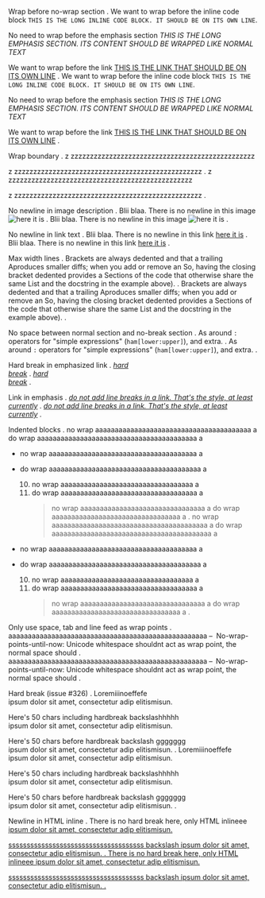 Wrap before no-wrap section
.
We want to wrap before the inline code block `THIS IS THE LONG INLINE CODE BLOCK. IT SHOULD BE ON ITS OWN LINE`.

No need to wrap before the emphasis section _THIS IS THE LONG EMPHASIS SECTION. ITS CONTENT SHOULD BE WRAPPED LIKE NORMAL TEXT_

We want to wrap before the link [THIS IS THE LINK THAT SHOULD BE ON ITS OWN LINE](https://www.python.org/)
.
We want to wrap before the inline code block
`THIS IS THE LONG INLINE CODE BLOCK. IT SHOULD BE ON ITS OWN LINE`.

No need to wrap before the emphasis section _THIS
IS THE LONG EMPHASIS SECTION. ITS CONTENT SHOULD
BE WRAPPED LIKE NORMAL TEXT_

We want to wrap before the link
[THIS IS THE LINK THAT SHOULD BE ON ITS OWN LINE](https://www.python.org/)
.


Wrap boundary
.
z zzzzzzzzzzzzzzzzzzzzzzzzzzzzzzzzzzzzzzzzzzzzzzzz

z zzzzzzzzzzzzzzzzzzzzzzzzzzzzzzzzzzzzzzzzzzzzzzzzz
.
z zzzzzzzzzzzzzzzzzzzzzzzzzzzzzzzzzzzzzzzzzzzzzzzz

z
zzzzzzzzzzzzzzzzzzzzzzzzzzzzzzzzzzzzzzzzzzzzzzzzz
.


No newline in image description
.
Blii blaa. There is no newline in this image ![here
it is](https://github.com/executablebooks/)
.
Blii blaa. There is no newline in this image
![here it is](https://github.com/executablebooks/)
.


No newline in link text
.
Blii blaa. There is no newline in this link [here
it is](https://github.com/executablebooks/)
.
Blii blaa. There is no newline in this link
[here it is](https://github.com/executablebooks/)
.


Max width lines
.
Brackets are always dedented and that a trailing
Aproduces smaller diffs; when you add or remove an
So, having the closing bracket dedented provides a
Sections of the code that otherwise share the same
List and the docstring in the example above).
.
Brackets are always dedented and that a trailing
Aproduces smaller diffs; when you add or remove an
So, having the closing bracket dedented provides a
Sections of the code that otherwise share the same
List and the docstring in the example above).
.


No space between normal section and no-break section
.
As around `:` operators for "simple expressions"
(`ham[lower:upper]`), and extra.
.
As around `:` operators for "simple expressions"
(`ham[lower:upper]`), and extra.
.


Hard break in emphasized link
.
_[hard\
break](python.org)_
.
_[hard\
break](python.org)_
.


Link in emphasis
.
_[do not add line breaks in a link. That's the style, at least currently](python.org)_
.
_[do not add line breaks in a link. That's the style, at least currently](python.org)_
.


Indented blocks
.
no wrap aaaaaaaaaaaaaaaaaaaaaaaaaaaaaaaaaaaaaaaa a
do wrap aaaaaaaaaaaaaaaaaaaaaaaaaaaaaaaaaaaaaaaaa a

- no wrap aaaaaaaaaaaaaaaaaaaaaaaaaaaaaaaaaaaaaa a
- do wrap aaaaaaaaaaaaaaaaaaaaaaaaaaaaaaaaaaaaaaa a

  10. no wrap aaaaaaaaaaaaaaaaaaaaaaaaaaaaaaaaaa a
  11. do wrap aaaaaaaaaaaaaaaaaaaaaaaaaaaaaaaaaaa a
      > no wrap aaaaaaaaaaaaaaaaaaaaaaaaaaaaaaaa a
      > do wrap aaaaaaaaaaaaaaaaaaaaaaaaaaaaaaaaa a
.
no wrap aaaaaaaaaaaaaaaaaaaaaaaaaaaaaaaaaaaaaaaa a
do wrap aaaaaaaaaaaaaaaaaaaaaaaaaaaaaaaaaaaaaaaaa
a

- no wrap aaaaaaaaaaaaaaaaaaaaaaaaaaaaaaaaaaaaaa a

- do wrap aaaaaaaaaaaaaaaaaaaaaaaaaaaaaaaaaaaaaaa
  a

  10. no wrap aaaaaaaaaaaaaaaaaaaaaaaaaaaaaaaaaa a
  01. do wrap aaaaaaaaaaaaaaaaaaaaaaaaaaaaaaaaaaa
      a
      > no wrap aaaaaaaaaaaaaaaaaaaaaaaaaaaaaaaa a
      > do wrap aaaaaaaaaaaaaaaaaaaaaaaaaaaaaaaaa
      > a
.


Only use space, tab and line feed as wrap points
.
aaaaaaaaaaaaaaaaaaaaaaaaaaaaaaaaaaaaaaaaaaaaaaaaaaa&#160;&#5760;&#8192;No-wrap-points-until-now:&#32;Unicode whitespace shouldnt act as wrap point, the normal space should
.
aaaaaaaaaaaaaaaaaaaaaaaaaaaaaaaaaaaaaaaaaaaaaaaaaaa   No-wrap-points-until-now:
Unicode whitespace shouldnt act as wrap point, the
normal space should
.


Hard break (issue #326)
.
Loremiiinoeffefe\
ipsum dolor sit amet, consectetur adip elitismisun.

Here's 50 chars including hardbreak backslashhhhh\
ipsum dolor sit amet, consectetur adip elitismisun.

Here's 50 chars before hardbreak backslash ggggggg\
ipsum dolor sit amet, consectetur adip elitismisun.
.
Loremiiinoeffefe\
ipsum dolor sit amet, consectetur adip
elitismisun.

Here's 50 chars including hardbreak backslashhhhh\
ipsum dolor sit amet, consectetur adip
elitismisun.

Here's 50 chars before hardbreak backslash
ggggggg\
ipsum dolor sit amet, consectetur adip
elitismisun.
.


Newline in HTML inline
.
There is no hard break here, only HTML inlineee <a href="foo\
bar"> ipsum dolor sit amet, consectetur adip elitismisun.

sssssssssssssssssssssssssssssssssssss backslash <a href="foo
bar"> ipsum dolor sit amet, consectetur adip elitismisun.
.
There is no hard break here, only HTML inlineee
<a href="foo\
bar"> ipsum dolor sit amet, consectetur adip
elitismisun.

sssssssssssssssssssssssssssssssssssss backslash
<a href="foo
bar"> ipsum dolor sit amet, consectetur adip
elitismisun.
.
